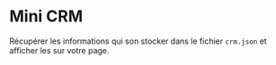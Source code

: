 # Mini CRM

Récupérer les informations qui son stocker dans le fichier `crm.json` et afficher les sur votre page.
